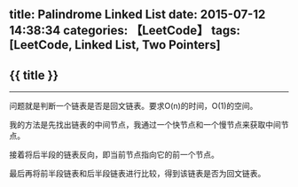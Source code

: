 title: Palindrome Linked List
date: 2015-07-12 14:38:34
categories: 【LeetCode】
tags: [LeetCode, Linked List, Two Pointers]
---
## {{ title }} ##

---

问题就是判断一个链表是否是回文链表。要求O(n)的时间，O(1)的空间。

我的方法是先找出链表的中间节点，我通过一个快节点和一个慢节点来获取中间节点。

接着将后半段的链表反向，即当前节点指向它的前一个节点。

最后再将前半段链表和后半段链表进行比较，得到该链表是否为回文链表。